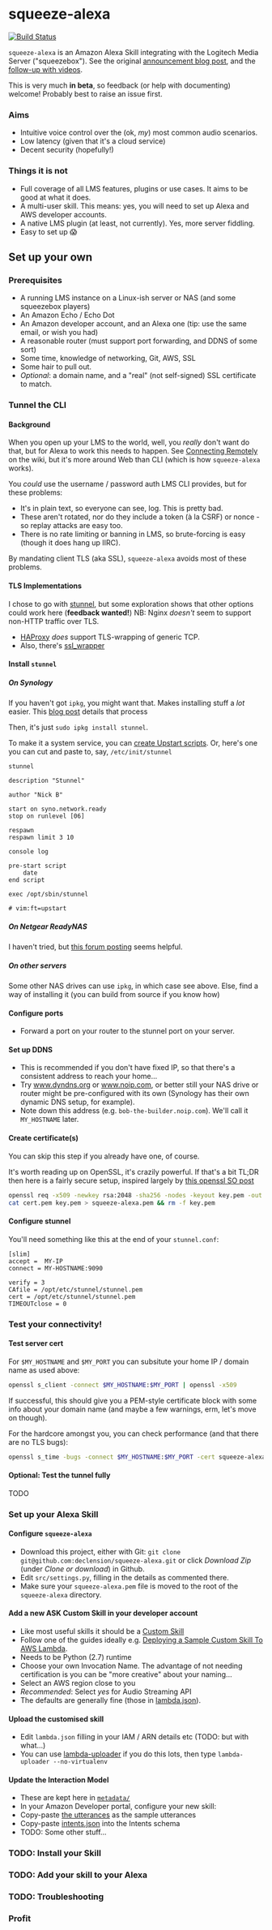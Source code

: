 squeeze-alexa
=============
[![Build Status](https://travis-ci.org/declension/squeeze-alexa.svg?branch=master)](https://travis-ci.org/declension/squeeze-alexa)

`squeeze-alexa` is an Amazon Alexa Skill integrating with the Logitech Media Server ("squeezebox"). See the original [announcement blog post](http://declension.net/posts/2016-11-30-alexa-meets-squeezebox/), and the [follow-up with videos](http://declension.net/posts/2017-01-03-squeeze-alexa-demos/).

This is very much **in beta**, so feedback (or help with documenting) welcome! Probably best to raise an issue first.

### Aims

 * Intuitive voice control over the (ok, _my_) most common audio scenarios.
 * Low latency (given that it's a cloud service)
 * Decent security (hopefully!)


### Things it is not

 * Full coverage of all LMS features, plugins or use cases. It aims to be good at what it does.
 * A multi-user skill. This means: yes, you will need to set up Alexa and AWS developer accounts.
 * A native LMS plugin (at least, not currently). Yes, more server fiddling.
 * Easy to set up :scream:


Set up your own
---------------

### Prerequisites
 * A running LMS instance on a Linux-ish server or NAS (and some squeezebox players)
 * An Amazon Echo / Echo Dot
 * An Amazon developer account, and an Alexa one (tip: use the same email, or wish you had)
 * A reasonable router (must support port forwarding, and DDNS of some sort)
 * Some time, knowledge of networking, Git, AWS, SSL
 * Some hair to pull out.
 * _Optional_: a domain name, and a "real" (not self-signed) SSL certificate to match.


### Tunnel the CLI
#### Background
When you open up your LMS to the world, well, you _really_ don't want do that, but for Alexa to work this needs to happen.
See [Connecting Remotely](http://wiki.slimdevices.com/index.php/Connecting_remotely) on the wiki, but it's more around Web than CLI (which is how `squeeze-alexa` works).

You _could_ use the username / password auth LMS CLI provides, but for these problems:

 * It's in plain text, so everyone can see, log. This is pretty bad.
 * These aren't rotated, nor do they include a token (à la CSRF) or nonce - so replay attacks are easy too.
 * There is no rate limiting or banning in LMS, so brute-forcing is easy (though it does hang up IIRC).

By mandating client TLS (aka SSL), `squeeze-alexa` avoids most of these problems.

#### TLS Implementations
I chose to go with [stunnel](http://stunnel.org/), but some exploration shows that other options could work here (**feedback wanted!**)
NB: Nginx _doesn't_ seem to support non-HTTP traffic over TLS.

 * [HAProxy](https://www.haproxy.com) _does_ support TLS-wrapping of generic TCP.
 * Also, there's [ssl_wrapper](https://github.com/cesanta/ssl_wrapper)


#### Install `stunnel`
##### On Synology
If you haven't got `ipkg`, you might want that. Makes installing stuff a _lot_ easier.
This [blog post](https://zarino.co.uk/post/ds214se-under-the-hood/) details that process

Then, it's just `sudo ipkg install stunnel`.

To make it a system service, you can [create Upstart scripts](https://majikshoe.blogspot.co.uk/2014/12/starting-service-on-synology-dsm-5.html).
Or, here's one you can cut and paste to, say, `/etc/init/stunnel`
```
stunnel

description "Stunnel"

author "Nick B"

start on syno.network.ready
stop on runlevel [06]

respawn
respawn limit 3 10

console log

pre-start script
    date
end script

exec /opt/sbin/stunnel

# vim:ft=upstart
```


##### On Netgear ReadyNAS
I haven't tried, but [this forum posting](https://community.netgear.com/t5/Community-Add-ons/HowTo-Stunnel-on-the-Readynas/td-p/784170) seems helpful.

##### On other servers
Some other NAS drives can use `ipkg`, in which case see above. Else, find a way of installing it (you can build from source if you know how)

#### Configure ports
 * Forward a port on your router to the stunnel port on your server.

#### Set up DDNS
 * This is recommended if you don't have fixed IP, so that there's a consistent address to reach your home...
 * Try www.dyndns.org or www.noip.com, or better still your NAS drive or router might be pre-configured with its own (Synology has their own dynamic DNS setup, for example).
 * Note down this address (e.g. `bob-the-builder.noip.com`). We'll call it `MY_HOSTNAME` later.

#### Create certificate(s)
You can skip this step if you already have one, of course.

It's worth reading up on OpenSSL, it's crazily powerful.
If that's a bit TL;DR then here is a fairly secure setup, inspired largely by [this openssl SO post](https://stackoverflow.com/questions/10175812/how-to-create-a-self-signed-certificate-with-openssl)

```bash
openssl req -x509 -newkey rsa:2048 -sha256 -nodes -keyout key.pem -out cert.pem -subj "/CN=$MY_HOSTNAME" -days 3650
cat cert.pem key.pem > squeeze-alexa.pem && rm -f key.pem
```

#### Configure stunnel

You'll need something like this at the end of your `stunnel.conf`:

    [slim]
    accept =  MY-IP
    connect = MY-HOSTNAME:9090

    verify = 3
    CAfile = /opt/etc/stunnel/stunnel.pem
    cert = /opt/etc/stunnel/stunnel.pem
    TIMEOUTclose = 0


### Test your connectivity!

#### Test server cert
For `$MY_HOSTNAME` and `$MY_PORT` you can subsitute your home IP / domain name as used above:

```bash
openssl s_client -connect $MY_HOSTNAME:$MY_PORT | openssl -x509
```

If successful, this should give you a PEM-style certificate block with some info about your domain name (and maybe a few warnings, erm, let's move on though).

For the hardcore amongst you, you can check performance (and that there are no TLS bugs):

```bash
openssl s_time -bugs -connect $MY_HOSTNAME:$MY_PORT -cert squeeze-alexa.pem -verify 4
```

#### Optional: Test the tunnel fully
TODO

### Set up your Alexa Skill
#### Configure `squeeze-alexa`
 * Download this project, either with Git: `git clone git@github.com:declension/squeeze-alexa.git`
  or click _Download Zip_ (under _Clone or download_) in Github.
 * Edit `src/settings.py`, filling in the details as commented there.
 * Make sure your `squeeze-alexa.pem` file is moved to the root of the `squeeze-alexa` directory.

#### Add a new ASK Custom Skill in your developer account
 * Like most useful skills it should be a [Custom Skill](https://developer.amazon.com/public/solutions/alexa/alexa-skills-kit/overviews/understanding-custom-skills)
 * Follow one of the guides ideally e.g. [Deploying a Sample Custom Skill To AWS Lambda](https://developer.amazon.com/public/solutions/alexa/alexa-skills-kit/docs/deploying-a-sample-skill-to-aws-lambda#creating-the-lambda-function-for-the-sample).
 * Needs to be Python (2.7) runtime
 * Choose your own Invocation Name. The advantage of not needing certification is you can be "more creative" about your naming...
 * Select an AWS region close to you
 * _Recommended_: Select _yes_ for Audio Streaming API
 * The defaults are generally fine (those in [lambda.json](./lambda.json)).

#### Upload the customised skill
 * Edit `lambda.json` filling in your IAM / ARN details etc (TODO: but with what...)
 * You can use [lambda-uploader](https://github.com/rackerlabs/lambda-uploader) if you do this lots, then type
   `lambda-uploader --no-virtualenv`

#### Update the Interaction Model
 * These are kept here in [`metadata/`](metadata/)
 * In your Amazon Developer portal, configure your new skill:
 * Copy-paste [the utterances](metadata/utterances.txt) as the sample utterances
 * Copy-paste [intents.json](metdata/intents.json) into the Intents schema
 * TODO: Some other stuff...


### TODO: Install your Skill
### TODO: Add your skill to your Alexa
### TODO: Troubleshooting
### Profit
